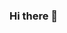 ### Hi there 👋

<!--
**CassianoSantosTech365/CassianoSantosTech365** is a ✨ _special_ ✨ repository because its `README.md` (this file) appears on your GitHub profile.

Here are some ideas to get you started:

Me chamo Cassiano, tenho 22 anos e sou uma pessoa faminta por evolução. Pessoal e profissional. Estou sempre em movimento e prezo por qualidade de vida, pensando no longo prazo. Estou começando minha carreira agora, já estudei quase 2 anos de Engenhariua Mecânica na UFC campus Russas e transferi para a UNIFOR em 2021 por motivos de perspectiva de futuro. Além disso, trabalho a quase 1 ano numa startup de energias renováveis como Analista de Operações. No momento estou me dedicando a aprender e evoluir dentro do mundo tech ;)

-->
